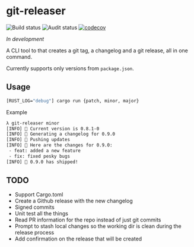 # git-releaser

![Build status](https://github.com/egilsster/git-releaser/workflows/build/badge.svg?branch=main)
![Audit status](https://github.com/egilsster/git-releaser/workflows/audit/badge.svg?branch=main)
[![codecov](https://codecov.io/gh/egilsster/git-releaser/branch/main/graph/badge.svg?token=HDVQ70Y2KZ)](https://codecov.io/gh/egilsster/git-releaser)

*In development*

A CLI tool to that creates a git tag, a changelog and a git release, all in one command.

Currently supports only versions from `package.json`.

## Usage

```sh
[RUST_LOG="debug"] cargo run {patch, minor, major}
```

Example

```txt
λ git-releaser minor
[INFO] 📝 Current version is 0.8.1-0
[INFO] 📎 Generating a changelog for 0.9.0
[INFO] 📡 Pushing updates
[INFO] 📖 Here are the changes for 0.9.0:
 - feat: added a new feature
 - fix: fixed pesky bugs
[INFO] 🚀 0.9.0 has shipped!
```

## TODO

- Support Cargo.toml
- Create a Github release with the new changelog
- Signed commits
- Unit test all the things
- Read PR information for the repo instead of just git commits
- Prompt to stash local changes so the working dir is clean during the release process
- Add confirmation on the release that will be created
